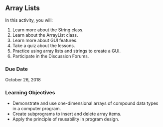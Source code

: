 ## Array Lists

In this activity, you will:

1. Learn more about the String class.
2. Learn about the ArrayList class.
3. Learn more about GUI features.
4. Take a quiz about the lessons.
5. Practice using array lists and strings to create a GUI.
6. Participate in the Discussion Forums.
  

### Due Date

October 26, 2018


### Learning Objectives

* Demonstrate and use one-dimensional arrays of compound data types in a computer program.
* Create subprograms to insert and delete array items.
* Apply the principle of reusability in program design.
